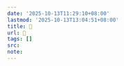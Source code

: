 ```yaml
---
date: '2025-10-13T11:29:10+08:00'
lastmod: '2025-10-13T13:04:51+08:00'
title: 󰠗
url: 󰠗
tags: []
src:
note:
---
```

